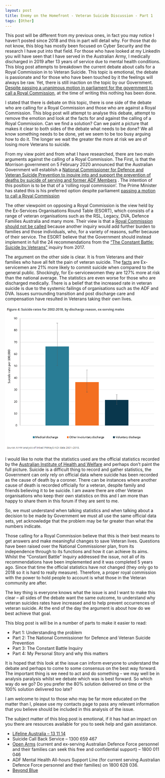 ```yaml
---
layout: post
title: Enemy on the Homefront - Veteran Suicide Discussion - Part 1
tags: [Other]
---
```

This post will be different from my previous ones, in fact you may notice I haven’t posted since 2018 and this in part will detail why. For those that do not know, this blog has mostly been focused on Cyber Security and the research I have put into that field. For those who have looked at my LinkedIn you will have seen that I have served in the Australian Army, I medically discharged in 2019 after 13 years of service due to mental health conditions. This blog post attempts to breakdown the current debate about calls for a Royal Commission in to Veteran Suicide. This topic is emotional, the debate is passionate and for those who have been touched by it the feelings will always be raw. Yet, there is still inaction on the topic by our Government. [Despite passing a unanimous motion in parliament for the government to call a Royal Commission](https://www.abc.net.au/news/2021-03-22/parliament-backs-royal-commission-for-veteran-suicides/100021274), at the time of writing this nothing has been done.

I stated that there is debate on this topic, there is one side of the debate who are calling for a Royal Commission and those who are against a Royal Commission. This blog post will attempt to analyse this debate, attempt to remove the emotion and look at the facts for and against the calling of a Royal Commission. Can we find a solution? Can we paint a picture that makes it clear to both sides of the debate what needs to be done? We all know something needs to be done, yet we seem to be too busy arguing how to do it. The longer we wait the greater the more at risk we are of losing more Veterans to suicide.

From my view point and from what I have researched, there are two main arguments against the calling of a Royal Commission. The First, is that the Morrison government on 5 February 2020 announced that the Australian Government will establish a [National Commissioner for Defence and Veteran Suicide Prevention to inquire into and support the prevention of deaths by suicide of serving and former ADF Members](https://www.ag.gov.au/about-us/what-we-do/national-commissioner-defence-and-veteran-suicide-prevention) . The intention of this position is to be that of a ‘rolling royal commission’. The Prime Minister has stated this is his preferred option despite parliament [passing a motion to call a Royal Commission](https://www.abc.net.au/news/2021-03-22/parliament-backs-royal-commission-for-veteran-suicides/100021274)

The other viewpoint on opposing a Royal Commission is the view held by the Ex-Services Organisations Round Table (ESORT), which consists of a range of veteran organisations such as the RSL, Legacy, DVA, Defence Families Australia and many more. Their view is that a [Royal Commission should not be called](https://www.adso.org.au/media-release-esort-resolution-no-to-royal-commission/) because another inquiry would add further burden to families and those individuals, who, for a variety of reasons, suffer because of their service. The ESORT believe that the Government should instead implement in full the 24 recommendations from the [“The Constant Battle: Suicide by Veterans”](https://www.aph.gov.au/Parliamentary_Business/Committees/Senate/Foreign_Affairs_Defence_and_Trade/VeteranSuicide/Report) inquiry from 2017. 

The argument on the other side is clear. It is from Veterans and their families who have all felt the pain of veteran suicide. The [facts](https://www.aihw.gov.au/reports/veterans/national-suicide-monitoring-adf-2020/contents/suicides-in-ex-serving-personnel-by-discharge-reason) are Ex-servicemen are 21% more likely to commit suicide when compared to the general public. Shockingly, for Ex-servicewomen they are 127% more at risk than the national average. The statistics are even worse for those who are discharged medically. There is a belief that the increased rate in veteran suicide is due to the systemic failings of organisations such as the ADF and DVA. Issues surrounding transition and post discharge care and compensation have resulted in Veterans taking their own lives. 

![](/img/vet-stats.png)
 
I would like to note that the statistics used are the official statistics recorded by the [Australian Institute of Health and Welfare](https://www.aihw.gov.au/reports/veterans/national-veteran-suicide-monitoring/contents/summary) and perhaps don’t paint the full picture. Suicide is a difficult thing to record and gather statistics, the Government can only rely on official data where suicide has been recorded as the cause of death by a coroner. There can be instances where another cause of death is recorded officially for a veteran, despite family and friends believing it to be suicide. I am aware there are other Veteran organisations who keep their own statistics on this and I am more than happy to share them in this forum if they are sent to me. 

So, we must understand when talking statistics and when talking about a decision to be made by Government we must all use the same official data sets, yet acknowledge that the problem may be far greater than what the numbers indicate.

Those calling for a Royal Commission believe that this is their best means to get answers and make meaningful changes to save Veteran lives. Questions have been raised over the National Commissioner plan, from its independence through to its functions and how it can achieve its aims. Whilst the “Constant Battle” Inquiry addressed the issue, not all of its recommendations have been implemented and it was completed 5 years ago. Since that time the official statistics have not changed (they only go to 2018 so it is hard to really measure).  Therefore, a proper royal commission with the power to hold people to account is what those in the Veteran community are after.  

The key thing is everyone knows what the issue is and I want to make this clear – all sides of the debate want the same outcome, to understand why veteran suicides rates have increased and to help prevent occurrences of veteran suicide. At the end of the day the argument is about how do we best achieve that goal. 

This blog post is will be in a number of parts to make it easier to read: 
-	Part 1: Understanding the problem
-	Part 2: The National Commissioner for Defence and Veteran Suicide Prevention
-	Part 3: The Constant Battle Inquiry
-	Part 4: My Personal Story and why this matters

It is hoped that this look at the issue can inform everyone to understand the debate and perhaps to come to some consensus on the best way forward. The important thing is we need to act and do something – we may well be in analysis paralysis whilst we debate which was is best forward. So which way do we go? Do you prefer the 80% solution delivered on time or the 100% solution delivered too late? 

I am welcome to input to those who may be far more educated on the matter than I, please use my contacts page to pass any relevant information that you believe should be included in this analysis of the issue.

The subject matter of this blog post is emotional, if it has had an impact on you there are resources available for you to seek help and gain assistance. 
* [Lifeline Australia – 13 11 14](https://www.lifeline.org.au/)
* Suicide Call Back Service – 1300 659 467
* [Open Arms](https://www.openarms.gov.au/) (current and ex-serving Australian Defence Force personnel and their families can seek this free and confidential support) – 1800 011 046
* ADF Mental Health All-hours Support Line (for current serving Australian Defence Force personnel and their families) on 1800 628 036.
* [Beyond Blue](https://www.beyondblue.org.au/)

